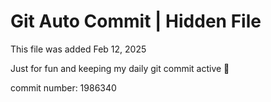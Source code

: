 # Git Auto Commit | Hidden File

This file was added Feb 12, 2025

Just for fun and keeping my daily git commit active 🤪

commit number: 1986340
